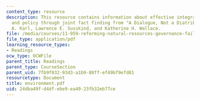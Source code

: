 ```yaml
---
content_type: resource
description: This resource contains information about effective integration of science
  and policy through joint fact finding from "A Dialogue, Not a Diatribe" by Herman
  A. Karl, Lawrence E. Susskind, and Katherine H. Wallace.
file: /media/courses/11-959-reforming-natural-resources-governance-failings-of-scientific-rationalism-and-alternatives-for-building-common-ground-january-iap-2007/24dba49fd4dfebe9ea4923fb32eb77ce_environment.pdf
file_type: application/pdf
learning_resource_types:
- Readings
ocw_type: OCWFile
parent_title: Readings
parent_type: CourseSection
parent_uid: 7fb9f032-93d3-a1b9-88ff-ef49bf9efd81
resourcetype: Document
title: environment.pdf
uid: 24dba49f-d4df-ebe9-ea49-23fb32eb77ce
---
```

